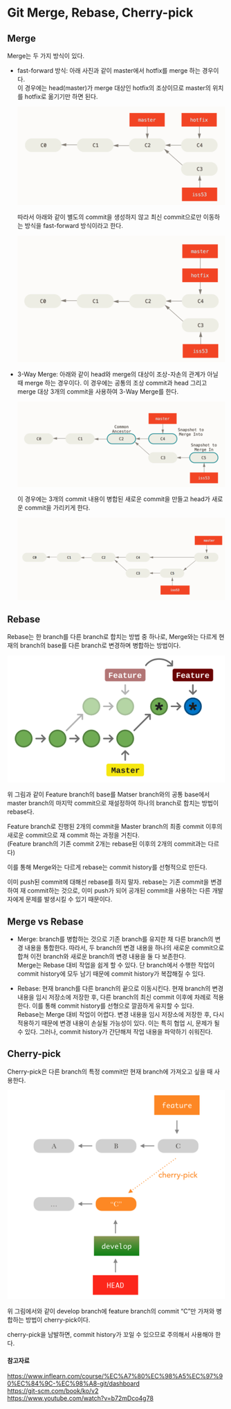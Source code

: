 # Git Merge, Rebase, Cherry-pick

## Merge

Merge는 두 가지 방식이 있다.

* fast-forward 방식:
아래 사진과 같이 master에서 hotfix를 merge 하는 경우이다.   
이 경우에는 head(master)가 merge 대상인 hotfix의 조상이므로 master의 위치를 hotfix로 옮기기만 하면 된다.
    
    ![fast-forward1](https://github.com/yoonpunk/images/blob/main/fast-forward1.png?raw=true)
    
    따라서 아래와 같이 별도의 commit을 생성하지 않고 최신 commit으로만 이동하는 방식을 fast-forward 방식이라고 한다.
    
    ![fast-forward2](https://github.com/yoonpunk/images/blob/main/fast-forward2.png?raw=true)
    
* 3-Way Merge:
아래와 같이 head와 merge의 대상이 조상-자손의 관계가 아닐 때 merge 하는 경우이다. 이 경우에는 공통의 조상 commit과 head 그리고 merge 대상 3개의 commit을 사용하여 3-Way Merge를 한다.
    
    ![3-way-merge1](https://github.com/yoonpunk/images/blob/main/3-way-merge2.png?raw=true)
    
    이 경우에는 3개의 commit 내용이 병합된 새로운 commit을 만들고 head가 새로운 commit을 가리키게 한다.

     ![3-way-merge1](https://github.com/yoonpunk/images/blob/main/3-way-merge.png?raw=true)

## Rebase

Rebase는 한 branch를 다른 branch로 합치는 방법 중 하나로, Merge와는 다르게 현재의 branch의 base를 다른 branch로 변경하며 병합하는 방법이다.

![rebase](https://github.com/yoonpunk/images/blob/main/rebase.png?raw=true)

위 그림과 같이 Feature branch의 base를 Matser branch와의 공통 base에서 master branch의 마지막 commit으로 재설정하여 하나의 branch로 합치는 방법이 rebase다.

Feature branch로 진행된 2개의 commit을 Master branch의 최종 commit 이후의 새로운 commit으로 재 commit 하는 과정을 거친다.   
(Feature branch의 기존 commit 2개는 rebase된 이후의 2개의 commit과는 다르다)

이를 통해 Merge와는 다르게 rebase는 commit history를 선형적으로 만든다.

이미 push된 commit에 대해선 rebase를 하지 말자. rebase는 기존 commit을 변경하여 재 commit하는 것으로, 이미 push가 되어 공개된 commit을 사용하는 다른 개발자에게 문제를 발생시킬  수 있기 때문이다.  


## Merge vs Rebase

* Merge: branch를 병합하는 것으로 기존 branch를 유지한 채 다른 branch의 변경 내용을 통합한다. 따라서, 두 branch의 변경 내용을 하나의 새로운 commit으로 합쳐 이전 branch와 새로운 branch의 변경 내용을 둘 다 보존한다.  
Merge는 Rebase 대비 작업을 쉽게 할 수 있다. 단 branch에서 수행한 작업이 commit history에 모두 남기 때문에 commit history가 복잡해질 수 있다.

* Rebase: 현재 branch를 다른 branch의 끝으로 이동시킨다. 현재 branch의 변경 내용을 임시 저장소에 저장한 후, 다른 branch의 최신 commit 이후에 차례로 적용한다. 이를 통해 commit history를 선형으로 깔끔하게 유지할 수 있다.  
Rebase는 Merge 대비 작업이 어렵다. 변경 내용을 임시 저장소에 저장한 후, 다시 적용하기 때문에 변경 내용이 손실될 가능성이 있다. 이는 특히 협업 시, 문제가 될 수 있다. 그러나, commit history가 간단해져 작업 내용을 파악하기 쉬워진다.

## Cherry-pick

Cherry-pick은 다른 branch의 특정 commit만 현재 branch에 가져오고 싶을 때 사용한다.

![Cherry-pick](https://github.com/yoonpunk/images/blob/main/cherry-pick1.png?raw=true)

위 그림에서와 같이 develop branch에 feature branch의 commit “C”만 가져와 병합하는 방법이 cherry-pick이다.

cherry-pick을 남발하면, commit history가 꼬일 수 있으므로 주의해서 사용해야 한다.

#### 참고자료
https://www.inflearn.com/course/%EC%A7%80%EC%98%A5%EC%97%90%EC%84%9C-%EC%98%A8-git/dashboard  
https://git-scm.com/book/ko/v2  
https://www.youtube.com/watch?v=b72mDco4g78